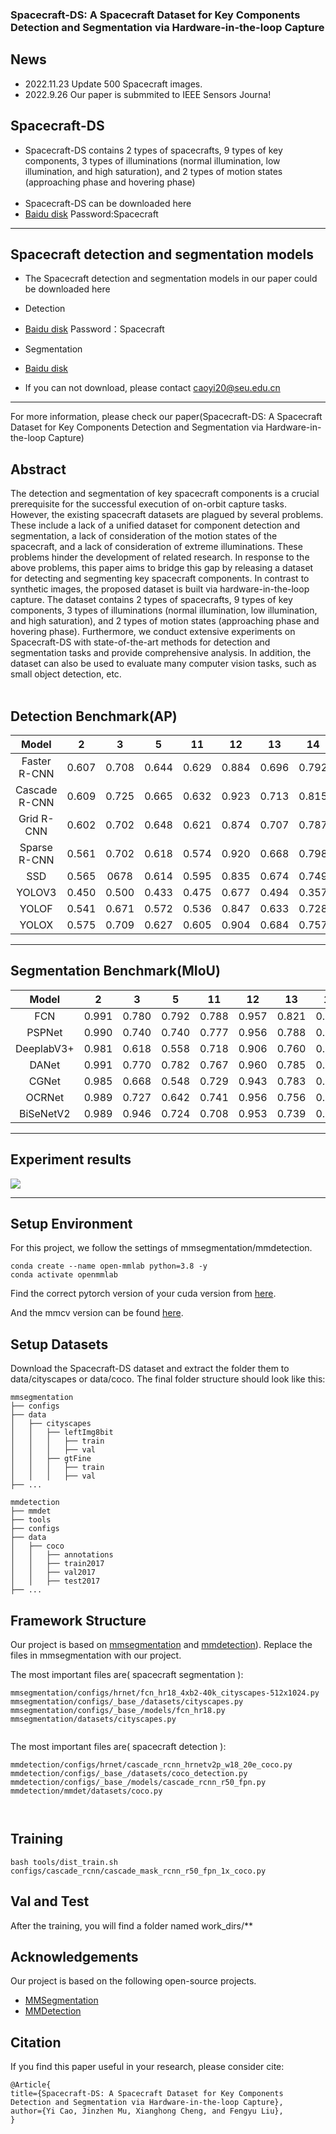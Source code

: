 ### Spacecraft-DS: A Spacecraft Dataset for Key Components Detection and Segmentation via Hardware-in-the-loop Capture

## News
* 2022.11.23 Update 500 Spacecraft images.
* 2022.9.26 Our paper is submmited to IEEE Sensors Journa!

## Spacecraft-DS

* Spacecraft-DS  contains 2 types of spacecrafts, 9 types of key components, 3 types of illuminations (normal illumination, low illumination, and high saturation), and 2 types of motion states (approaching phase and hovering phase) <br><br>
* Spacecraft-DS can be downloaded here
* [Baidu disk](https://pan.baidu.com/s/16LHmym9-RBQ7trlmRnkI4Q)  Password:Spacecraft


---

## Spacecraft detection and segmentation models

* The Spacecraft detection and segmentation models in our paper could be downloaded here

* Detection
* [Baidu disk](https://pan.baidu.com/s/15iQRhna1JqZQ2r8gI-O4GA)  Password：Spacecraft
* Segmentation
* [Baidu disk](https://drive.google.com/file/d/1Sn8xSardyq-7ZL3bU_3CHaXIM8ZFRRr8/view?usp=sharing)
* If you can not download, please contact caoyi20@seu.edu.cn

---
For more information, please check our paper(Spacecraft-DS: A Spacecraft Dataset for Key Components Detection and Segmentation via Hardware-in-the-loop Capture)
## Abstract

The detection and segmentation of key spacecraft components is a crucial prerequisite for the successful execution of on-orbit capture tasks. However, the existing spacecraft datasets are plagued by several problems. These include a lack of a unified dataset for component detection and segmentation, a lack of consideration of the motion states of the spacecraft, and a lack of consideration of extreme illuminations. These problems hinder the development of related research. In response to the above problems, this paper aims to bridge this gap by releasing a dataset for detecting and segmenting key spacecraft components. In contrast to synthetic images, the proposed dataset is built via hardware-in-the-loop capture. The dataset contains 2 types of spacecrafts, 9 types of key components, 3 types of illuminations (normal illumination, low illumination, and high saturation), and 2 types of motion states (approaching phase and hovering phase). Furthermore, we conduct extensive experiments on Spacecraft-DS with state-of-the-art methods for detection and segmentation tasks and provide comprehensive analysis. In addition, the dataset can also be used to evaluate many computer vision tasks, such as small object detection, etc. 
<br><br>

## Detection Benchmark(AP)
| Model | 2 |3| 5 | 11 | 12 |13| 14| 15| 17|
| :---: | :---: | :---: | :---: | :---: | :---: |:---: | :---: | :---: | :---: |
| Faster R-CNN |0.607 | 0.708| 0.644 | 0.629| 0.884| 0.696| 0.792 | 0.847 | 0.708|
| Cascade R-CNN| 0.609 | 0.725 | 0.665| 0.632 | 0.923 | 0.713 | 0.815 | 0.87|0.747|
| Grid R-CNN|  0.602| 0.702 | 0.648| 0.621 |0.874 | 0.707 | 0.787 | 0.823 |0.724|
| Sparse R-CNN| 0.561 | 0.702 | 0.618| 0.574 | 0.920 | 0.668 | 0.798 | 0.896 |0.700|
|SSD| 0.565 | 0678 | 0.614| 0.595 | 0.835 | 0.674 | 0.749 | 0.813|0.653|
| YOLOV3| 0.450 | 0.500 | 0.433| 0.475 | 0.677 | 0.494 | 0.357 | 0.553 | 0.423 |
| YOLOF | 0.541 | 0.671 | 0.572| 0.536 | 0.847 | 0.633 | 0.728 | 0.801 | 0.617 |
| YOLOX |  0.575 | 0.709 | 0.627| 0.605 | 0.904 | 0.684 | 0.757 | 0.822 | 0.726 |

---
## Segmentation Benchmark(MIoU)
| Model | 2 |3| 5 | 11 | 12 |13| 14| 15| 17| MIoU|
| :---: | :---: | :---: | :---: | :---: | :---: |:---: | :---: | :---: | :---: | :---: |
| FCN |0.991 | 0.780| 0.792| 0.788| 0.957| 0.821| 0.925 | 0.872 | 0.969|0.877|
| PSPNet| 0.990 | 0.740 | 0.740| 0.777 | 0.956 | 0.788 | 0.925 | 0.872|0.959|0.861|
| DeeplabV3+|  0.981| 0.618 | 0.558| 0.718 |0.906 | 0.760 | 0.924| 0.862 |0.936|0.807|
| DANet| 0.991 | 0.770 | 0.782| 0.767 | 0.960 | 0.785 | 0.927 | 0.875 |0.943|0.867|
|CGNet| 0.985 | 0.668 | 0.548| 0.729 | 0.943 | 0.783 | 0.932 | 0.860 |0.908|0.817|
| OCRNet| 0.989 | 0.727 | 0.642| 0.741 | 0.956 | 0.756 | 0.936 | 0.869 | 0.959 |0.842|
| BiSeNetV2 | 0.989 | 0.946| 0.724| 0.708 | 0.953 | 0.739 | 0.917 | 0.862 | 0.945 |0.837|

---

## Experiment results

![](https://github.com/spacecraftds/Spacecraft-DS/blob/main/figure/16000020.jpg)



---

## Setup Environment
For this project, we follow the settings of mmsegmentation/mmdetection.

```shell
conda create --name open-mmlab python=3.8 -y
conda activate openmmlab
```

Find the correct pytorch version of your cuda version from [here](https://pytorch.org/get-started/previous-versions/).


And the mmcv version can be found [here](https://github.com/open-mmlab/mmcv/blob/master/README_zh-CN.md).




## Setup Datasets
Download the Spacecraft-DS dataset and extract the folder them to data/cityscapes or data/coco. The final folder structure should look like this:
```none
mmsegmentation
├── configs
├── data
│   ├── cityscapes
│   │   ├── leftImg8bit
│   │   │   ├── train
│   │   │   ├── val
│   │   ├── gtFine
│   │   │   ├── train
│   │   │   ├── val
├── ...
```
```none
mmdetection
├── mmdet
├── tools
├── configs
├── data
│   ├── coco
│   │   ├── annotations
│   │   ├── train2017
│   │   ├── val2017
│   │   ├── test2017
├── ...
```

## Framework Structure

Our project is based on [mmsegmentation](https://github.com/open-mmlab/mmsegmentation) and [mmdetection](https://github.com/openmmlab/mmdetection/tree/v2.2.1)).
Replace the files in mmsegmentation with our project.

The most important files are( spacecraft segmentation ):
```shell
mmsegmentation/configs/hrnet/fcn_hr18_4xb2-40k_cityscapes-512x1024.py
mmsegmentation/configs/_base_/datasets/cityscapes.py
mmsegmentation/configs/_base_/models/fcn_hr18.py
mmsegmentation/datasets/cityscapes.py


```
The most important files are( spacecraft detection ):
```shell
mmdetection/configs/hrnet/cascade_rcnn_hrnetv2p_w18_20e_coco.py
mmdetection/configs/_base_/datasets/coco_detection.py
mmdetection/configs/_base_/models/cascade_rcnn_r50_fpn.py
mmdetection/mmdet/datasets/coco.py



```
## Training

```shell
bash tools/dist_train.sh configs/cascade_rcnn/cascade_mask_rcnn_r50_fpn_1x_coco.py
```

## Val and Test

After the training, you will find a folder named work_dirs/**



## Acknowledgements

Our project is based on the following open-source projects.
* [MMSegmentation](https://github.com/open-mmlab/mmsegmentation)
* [MMDetection](https://github.com/openmmlab/mmdetection/tree/v2.2.1)
## Citation
If you find this paper useful in your research, please consider cite:

```
@Article{
title={Spacecraft-DS: A Spacecraft Dataset for Key Components Detection and Segmentation via Hardware-in-the-loop Capture},
author={Yi Cao, Jinzhen Mu, Xianghong Cheng, and Fengyu Liu},
}
```


